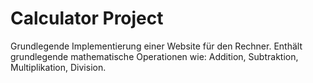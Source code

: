 # Calculator Project
Grundlegende Implementierung einer Website für den Rechner. Enthält grundlegende mathematische Operationen wie: Addition, Subtraktion, Multiplikation, Division.
